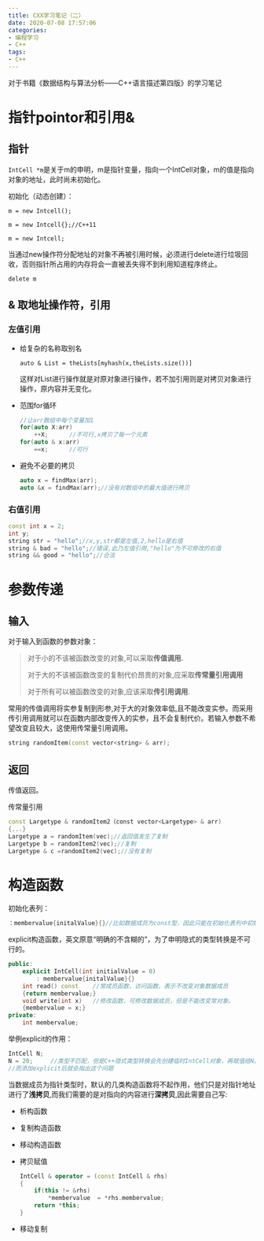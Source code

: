 ```yaml
---
title: CXX学习笔记（二）
date: 2020-07-08 17:57:06
categories:
- 编程学习
- C++
tags:
- C++
---
```


对于书籍《数据结构与算法分析——C++语言描述第四版》的学习笔记

# 指针pointor和引用&

## 指针

`IntCell *m`是关于m的申明，m是指针变量，指向一个IntCell对象，m的值是指向对象的地址，此时尚未初始化。

初始化（动态创建）：

`m = new Intcell();`

`m = new Intcell{};//C++11`

`m = new Intcell;`

当通过new操作符分配地址的对象不再被引用时候，必须进行delete进行垃圾回收，否则指针所占用的内存将会一直被丢失得不到利用知道程序终止。

`delete m`

## & 取地址操作符，引用

### 左值引用

- 给复杂的名称取别名

  `auto & List = theLists[myhash(x,theLists.size())]`

  这样对List进行操作就是对原对象进行操作，若不加引用则是对拷贝对象进行操作，原内容并无变化。

- 范围for循环

  ```C++
  //让arr数组中每个变量加1
  for(auto X:arr)
      ++X;		//不可行,x拷贝了每一个元素
  for(auto & x:arr)
      ==x;		//可行
  ```

- 避免不必要的拷贝

  ```C++
  auto x = findMax(arr);
  auto &x = findMax(arr);//没有对数组中的最大值进行拷贝
  ```

### 右值引用

```C++
const int x = 2;
int y;
string str = "hello";//x,y,str都是左值,2,hello是右值
string & bad = "hello";//错误,此乃左值引用,"hello"为不可修改的右值
string && good = "hello";//合法
```

# 参数传递

## 输入

对于输入到函数的参数对象：

> 对于小的不该被函数改变的对象,可以采取**传值调用.**
>
> 对于大的不该被函数改变的复制代价昂贵的对象,应采取**传常量引用调用**
>
> 对于所有可以被函数改变的对象,应该采取**传引用调用**.

常用的传值调用将实参复制到形参,对于大的对象效率低,且不能改变实参。而采用传引用调用就可以在函数内部改变传入的实参，且不会复制代价。若输入参数不希望改变且较大，这使用传常量引用调用。

```C++
string randomItem(const vector<string> & arr);
```

## 返回

传值返回。

传常量引用

```C++
const Largetype & randomItem2（const vector<Largetype> & arr)
{...}
Largetype a = randomItem(vec);//返回值发生了复制
Largetype b = randomItem2(vec);//复制
Largetype & c =randomItem2(vec);//没有复制
```

# 构造函数

初始化表列：

```C++
：membervalue{initalValue}{}//比如数据成员为const型，因此只能在初始化表列中初始化。
```

explicit构造函数，英文原意“明确的不含糊的”，为了申明隐式的类型转换是不可行的。

```C++
public:
	explicit IntCell(int initialValue = 0)
    	: membervalue{initalValue}{}
	int read() const	//常成员函数，访问函数，表示不改变对象数据成员
    {return membervalue;}
	void write(int x)	//修改函数，可修改数据成员，但是不能改变常对象。
    {membervalue = x;}
private:
	int membervalue;
```

举例explicit的作用：

```C++
IntCell N;
N = 20; 	//类型不匹配，但是C++隐式类型转换会先创建临时IntCell对象，再赋值给N。
//而添加explicit后就会指出这个问题
```

当数据成员为指针类型时，默认的几类构造函数将不起作用，他们只是对指针地址进行了**浅拷贝**,而我们需要的是对指向的内容进行**深拷贝**,因此需要自己写:

- 析构函数

- 复制构造函数

- 移动构造函数

- 拷贝赋值

  ```C++
  IntCell & operator = (const IntCell & rhs)
  {
      if(this != &rhs)
          *membervalue  = *rhs.membervalue;
      return *this;
  }
  ```

  

- 移动复制

